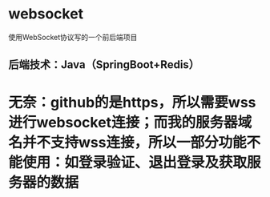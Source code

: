 # websocket
使用WebSocket协议写的一个前后端项目

## 后端技术：Java（SpringBoot+Redis）

# 无奈：github的是https，所以需要wss进行websocket连接；而我的服务器域名并不支持wss连接，所以一部分功能不能使用：如登录验证、退出登录及获取服务器的数据
